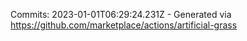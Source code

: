 Commits: 2023-01-01T06:29:24.231Z - Generated via https://github.com/marketplace/actions/artificial-grass
<br>

